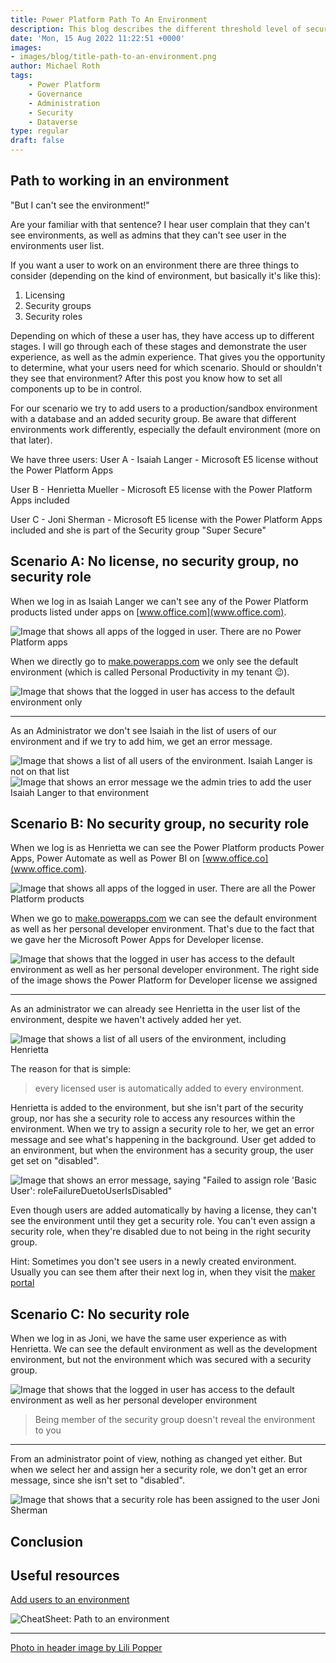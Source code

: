 ```yaml
---
title: Power Platform Path To An Environment
description: This blog describes the different threshold level of security you need to know about, if you want to give (or deny) users access to data in an environment
date: 'Mon, 15 Aug 2022 11:22:51 +0000'
images:
- images/blog/title-path-to-an-environment.png
author: Michael Roth
tags: 
    - Power Platform
    - Governance
    - Administration
    - Security
    - Dataverse
type: regular
draft: false
---
```


## Path to working in an environment

"But I can't see the environment!"

Are your familiar with that sentence? I hear user complain that they can't see environments, as well as admins that they can't see user in the environments user list.

If you want a user to work on an environment there are three things to consider (depending on the kind of environment, but basically it's like this):

1. Licensing
2. Security groups
3. Security roles

Depending on which of these a user has, they have access up to different stages. I will go through each of these stages and demonstrate the user experience, as well as the admin experience. That gives you the opportunity to determine, what your users need for which scenario. Should or shouldn't they see that environment? After this post you know how to set all components up to be in control.

For our scenario we try to add users to a production/sandbox environment with a database and an added security group. Be aware that different environments work differently, especially the default environment (more on that later).

We have three users:
User A - Isaiah Langer - Microsoft E5 license without the Power Platform Apps

User B - Henrietta Mueller - Microsoft E5 license with the Power Platform Apps included

User C - Joni Sherman - Microsoft E5 license with the Power Platform Apps included and she is part of the Security group "Super Secure"

## Scenario A: No license, no security group, no security role

When we log in as Isaiah Langer we can't see any of the Power Platform products listed under apps on [www.office.com](www.office.com).

![Image that shows all apps of the logged in user. There are no Power Platform apps](/images/SecurityLevels_0.png)

When we directly go to [make.powerapps.com](make.powerapps.com) we only see the default environment (which is called Personal Productivity in my tenant 😉).

![Image that shows that the logged in user has access to the default environment only](/images/SecurityLevels_2.png)

---

As an Administrator we don't see Isaiah in the list of users of our environment and if we try to add him, we get an error message.

![Image that shows a list of all users of the environment. Isaiah Langer is not on that list](/images/SecurityLevels_3.png)
![Image that shows an error message we the admin tries to add the user Isaiah Langer to that environment](/images/SecurityLevels_4.png)

## Scenario B: No security group, no security role

When we log is as Henrietta we can see the Power Platform products Power Apps, Power Automate as well as Power BI on [www.office.co](www.office.com).

![Image that shows all apps of the logged in user. There are all the Power Platform products](/images/SecurityLevels_6.png)

When we go to [make.powerapps.com](make.powerapps.com) we can see the default environment as well as her personal developer environment. That's due to the fact that we gave her the Microsoft Power Apps for Developer license.

![Image that shows that the logged in user has access to the default environment as well as her personal developer environment. The right side of the image shows the Power Platform for Developer license we assigned](/images/SecurityLevels_7.png)

---

As an administrator we can already see Henrietta in the user list of the environment, despite we haven't actively added her yet.

![Image that shows a list of all users of the environment, including Henrietta](/images/SecurityLevels_8.png)

The reason for that is simple:
> every licensed user is automatically added to every environment.

Henrietta is added to the environment, but she isn't part of the security group, nor has she a security role to access any resources within the environment. When we try to assign a security role to her, we get an error message and see what's happening in the background. User get added to an environment, but when the environment has a security group, the user get set on "disabled".

![Image that shows an error message, saying "Failed to assign role 'Basic User': roleFailureDuetoUserIsDisabled"](/images/SecurityLevels_9.png)

Even though users are added automatically by having a license, they can't see the environment until they get a security role. You can't even assign a security role, when they're disabled due to not being in the right security group.

Hint: Sometimes you don't see users in a newly created environment. Usually you can see them after their next log in, when they visit the [maker portal](www.make.powerapps.com)

## Scenario C: No security role

When we log in as Joni, we have the same user experience as with Henrietta. We can see the default environment as well as the development environment, but not the environment which was secured with a security group.

![Image that shows that the logged in user has access to the default environment as well as her personal developer environment](/images/SecurityLevels_10.png)

>Being member of the security group doesn't reveal the environment to you

---

From an administrator point of view, nothing as changed yet either. But when we select her and assign her a security role, we don't get an error message, since she isn't set to "disabled".

![Image that shows that a security role has been assigned to the user Joni Sherman](/images/SecurityLevels_11.png)

## Conclusion

## Useful resources

[Add users to an environment](https://docs.microsoft.com/power-platform/admin/add-users-to-environment)

![CheatSheet: Path to an environment](/images/PathToEnvironment.png)

---

[Photo in header image by Lili Popper](https://unsplash.com/photos/lu15z1m_KfM?utm_source=unsplash&utm_medium=referral&utm_content=creditShareLink)